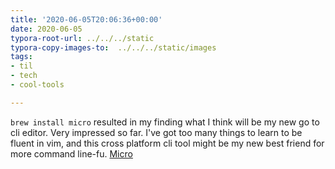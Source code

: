 ```yaml
---
title: '2020-06-05T20:06:36+00:00'
date: 2020-06-05
typora-root-url: ../../../static
typora-copy-images-to:  ../../../static/images
tags:
- til
- tech
- cool-tools

---
```

`brew install micro` resulted in my finding what I think will be my new go to cli editor. Very impressed so far. I've got too many things to learn to be fluent in vim, and this cross platform cli tool might be my new best friend for more command line-fu. [Micro](https://github.com/zyedidia/micro "Micro")
